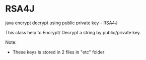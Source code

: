 # RSA4J
java encrypt decrypt using public private key - RSA4J

This class help to Encrypt/ Decrypt a string by public/private key. 

Note: 
- These keys is stored in 2 files in "etc" folder
